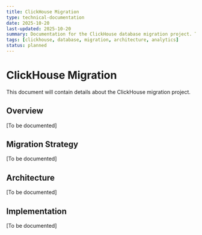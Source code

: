 ```yaml
---
title: ClickHouse Migration
type: technical-documentation
date: 2025-10-20
last-updated: 2025-10-20
summary: Documentation for the ClickHouse database migration project. This covers the architectural decisions, migration strategy, and implementation details for transitioning to ClickHouse for analytics and data storage.
tags: [clickhouse, database, migration, architecture, analytics]
status: planned
---
```


# ClickHouse Migration

This document will contain details about the ClickHouse migration project.

## Overview

[To be documented]

## Migration Strategy

[To be documented]

## Architecture

[To be documented]

## Implementation

[To be documented]
